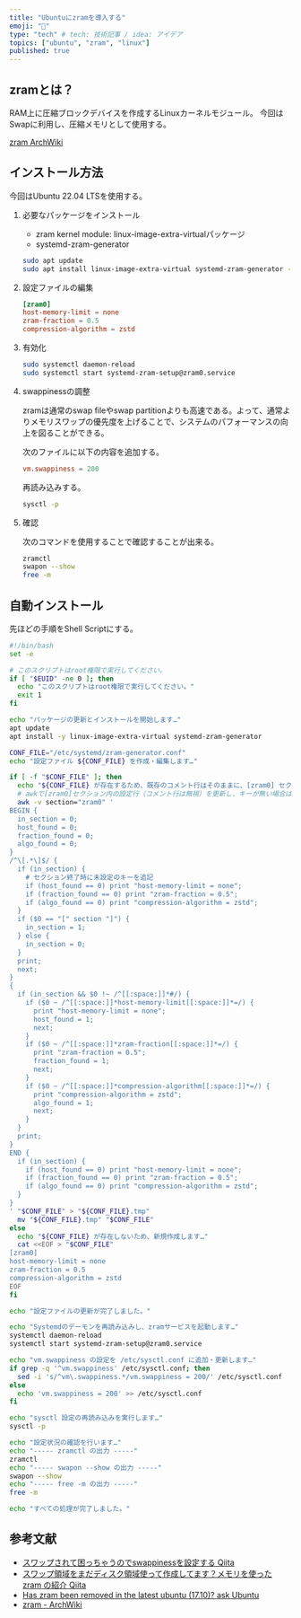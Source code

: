 ```yaml
---
title: "Ubuntuにzramを導入する"
emoji: "📝"
type: "tech" # tech: 技術記事 / idea: アイデア
topics: ["ubuntu", "zram", "linux"]
published: true
---
```


## zramとは？

RAM上に圧縮ブロックデバイスを作成するLinuxカーネルモジュール。
今回はSwapに利用し、圧縮メモリとして使用する。

[zram ArchWiki](https://wiki.archlinux.jp/index.php/Zram#zram_.E3.81.AE.E7.B5.B1.E8.A8.88.E3.82.92.E7.A2.BA.E8.AA.8D.E3.81.99.E3.82.8B)

## インストール方法

今回はUbuntu 22.04 LTSを使用する。

1. 必要なパッケージをインストール
   - zram kernel module: linux-image-extra-virtualパッケージ
   - systemd-zram-generator

   ```bash
   sudo apt update
   sudo apt install linux-image-extra-virtual systemd-zram-generator -y
   ```

2. 設定ファイルの編集

    ```conf:/etc/systemd/zram-generator.conf
    [zram0]
    host-memory-limit = none
    zram-fraction = 0.5
    compression-algorithm = zstd
    ```

3. 有効化

    ```bash
    sudo systemctl daemon-reload
    sudo systemctl start systemd-zram-setup@zram0.service
    ```

4. swappinessの調整

    zramは通常のswap fileやswap partitionよりも高速である。よって、通常よりメモリスワップの優先度を上げることで、システムのパフォーマンスの向上を図ることができる。

    次のファイルに以下の内容を追加する。

   ```conf:/etc/sysctl.conf
   vm.swappiness = 200
   ```

   再読み込みする。

   ```bash
   sysctl -p
   ```

5. 確認

   次のコマンドを使用することで確認することが出来る。

   ```bash
   zramctl
   swapon --show
   free -m
   ```

## 自動インストール

先ほどの手順をShell Scriptにする。

```bash:install-zram.sh
#!/bin/bash
set -e

# このスクリプトはroot権限で実行してください。
if [ "$EUID" -ne 0 ]; then
  echo "このスクリプトはroot権限で実行してください。"
  exit 1
fi

echo "パッケージの更新とインストールを開始します…"
apt update
apt install -y linux-image-extra-virtual systemd-zram-generator

CONF_FILE="/etc/systemd/zram-generator.conf"
echo "設定ファイル ${CONF_FILE} を作成・編集します…"

if [ -f "$CONF_FILE" ]; then
  echo "${CONF_FILE} が存在するため、既存のコメント行はそのままに、[zram0] セクションの設定を更新します…"
  # awkで[zram0]セクション内の設定行（コメント行は無視）を更新し、キーが無い場合は末尾に追記する
  awk -v section="zram0" '
BEGIN {
  in_section = 0;
  host_found = 0;
  fraction_found = 0;
  algo_found = 0;
}
/^\[.*\]$/ {
  if (in_section) {
    # セクション終了時に未設定のキーを追記
    if (host_found == 0) print "host-memory-limit = none";
    if (fraction_found == 0) print "zram-fraction = 0.5";
    if (algo_found == 0) print "compression-algorithm = zstd";
  }
  if ($0 == "[" section "]") {
    in_section = 1;
  } else {
    in_section = 0;
  }
  print;
  next;
}
{
  if (in_section && $0 !~ /^[[:space:]]*#/) {
    if ($0 ~ /^[[:space:]]*host-memory-limit[[:space:]]*=/) {
      print "host-memory-limit = none";
      host_found = 1;
      next;
    }
    if ($0 ~ /^[[:space:]]*zram-fraction[[:space:]]*=/) {
      print "zram-fraction = 0.5";
      fraction_found = 1;
      next;
    }
    if ($0 ~ /^[[:space:]]*compression-algorithm[[:space:]]*=/) {
      print "compression-algorithm = zstd";
      algo_found = 1;
      next;
    }
  }
  print;
}
END {
  if (in_section) {
    if (host_found == 0) print "host-memory-limit = none";
    if (fraction_found == 0) print "zram-fraction = 0.5";
    if (algo_found == 0) print "compression-algorithm = zstd";
  }
}
' "$CONF_FILE" > "${CONF_FILE}.tmp"
  mv "${CONF_FILE}.tmp" "$CONF_FILE"
else
  echo "${CONF_FILE} が存在しないため、新規作成します…"
  cat <<EOF > "$CONF_FILE"
[zram0]
host-memory-limit = none
zram-fraction = 0.5
compression-algorithm = zstd
EOF
fi

echo "設定ファイルの更新が完了しました。"

echo "Systemdのデーモンを再読み込みし、zramサービスを起動します…"
systemctl daemon-reload
systemctl start systemd-zram-setup@zram0.service

echo "vm.swappiness の設定を /etc/sysctl.conf に追加・更新します…"
if grep -q '^vm.swappiness' /etc/sysctl.conf; then
  sed -i 's/^vm\.swappiness.*/vm.swappiness = 200/' /etc/sysctl.conf
else
  echo 'vm.swappiness = 200' >> /etc/sysctl.conf
fi

echo "sysctl 設定の再読み込みを実行します…"
sysctl -p

echo "設定状況の確認を行います…"
echo "----- zramctl の出力 -----"
zramctl
echo "----- swapon --show の出力 -----"
swapon --show
echo "----- free -m の出力 -----"
free -m

echo "すべての処理が完了しました。"

```

## 参考文献

- [スワップされて困っちゃうのでswappinessを設定する Qiita](https://qiita.com/ikuwow/items/f0b4d1f509a0b83b5d7e)
- [スワップ領域をまだディスク領域使って作成してます？メモリを使った zram の紹介 Qiita](https://qiita.com/___nix___/items/cecb46a5f54637f6b597)
- [Has zram been removed in the latest ubuntu (17.10)? ask Ubuntu](https://askubuntu.com/questions/989263/has-zram-been-removed-in-the-latest-ubuntu-17-10)
- [zram - ArchWiki](https://wiki.archlinux.jp/index.php/Zram#zram_.E3.81.AE.E7.B5.B1.E8.A8.88.E3.82.92.E7.A2.BA.E8.AA.8D.E3.81.99.E3.82.8B)
